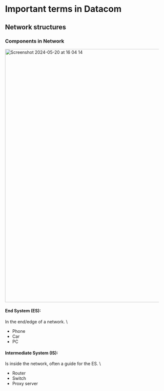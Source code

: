 # Important terms in Datacom

## Network structures 
### Components in Network
<img width="828" alt="Screenshot 2024-05-20 at 16 04 14" src="https://github.com/lananht/IN2140/assets/169359150/e97056db-6a72-4292-9b2b-1c4239ad06b8">

#### End System (ES):
In the end/edge of a network. \
- Phone
- Car
- PC

#### Intermediate System (IS):
Is inside the network, often a guide for the ES. \
- Router
- Switch
- Proxy server

### 

